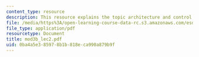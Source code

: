 ```yaml
---
content_type: resource
description: This resource explains the topic architecture and control.
file: /media/https%3A/open-learning-course-data-rc.s3.amazonaws.com/esd-68j-communications-and-information-policy-spring-2006/0ba4a5e385978b1b818eca990a879b9f_mod3b_lec2.pdf
file_type: application/pdf
resourcetype: Document
title: mod3b_lec2.pdf
uid: 0ba4a5e3-8597-8b1b-818e-ca990a879b9f
---
```

